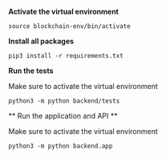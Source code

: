 **Activate the virtual environment**
```
source blockchain-env/bin/activate
```

**Install all packages**
```
pip3 install -r requirements.txt
```

**Run the tests**

Make sure to activate the virtual environment
```
python3 -m python backend/tests
```

** Run the application and API **

Make sure to activate the virtual environment
```
python3 -m python backend.app
```
